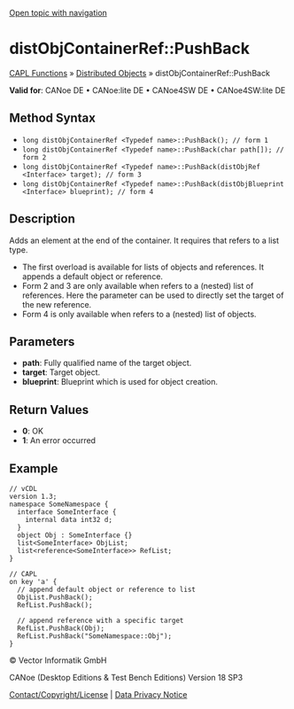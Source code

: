 [Open topic with navigation](../../../../../CANoeDEFamily.htm#Topics/CAPLFunctions/DistributedObjects/Methods/CAPLfunctiondistObjContainerRefPushBack.md)

# distObjContainerRef::PushBack

[CAPL Functions](../../CAPLfunctions.md) » [Distributed Objects](../CAPLfunctionsDOOverview.md) » distObjContainerRef::PushBack

**Valid for**: CANoe DE • CANoe:lite DE • CANoe4SW DE • CANoe4SW:lite DE

## Method Syntax

- `long distObjContainerRef <Typedef name>::PushBack(); // form 1`
- `long distObjContainerRef <Typedef name>::PushBack(char path[]); // form 2`
- `long distObjContainerRef <Typedef name>::PushBack(distObjRef <Interface> target); // form 3`
- `long distObjContainerRef <Typedef name>::PushBack(distObjBlueprint <Interface> blueprint); // form 4`

## Description

Adds an element at the end of the container. It requires that **<Typedef name>** refers to a list type.

- The first overload is available for lists of objects and references. It appends a default object or reference.
- Form 2 and 3 are only available when **<Typedef name>** refers to a (nested) list of references. Here the parameter can be used to directly set the target of the new reference.
- Form 4 is only available when **<Typedef name>** refers to a (nested) list of objects.

## Parameters

- **path**: Fully qualified name of the target object.
- **target**: Target object.
- **blueprint**: Blueprint which is used for object creation.

## Return Values

- **0**: OK
- **1**: An error occurred

## Example

```plaintext
// vCDL
version 1.3;
namespace SomeNamespace {
  interface SomeInterface {
    internal data int32 d;
  }
  object Obj : SomeInterface {}
  list<SomeInterface> ObjList;
  list<reference<SomeInterface>> RefList;
}

// CAPL
on key 'a' {
  // append default object or reference to list
  ObjList.PushBack();
  RefList.PushBack();

  // append reference with a specific target
  RefList.PushBack(Obj);
  RefList.PushBack("SomeNamespace::Obj");
}
```

© Vector Informatik GmbH

CANoe (Desktop Editions & Test Bench Editions) Version 18 SP3

[Contact/Copyright/License](../../../Shared/ContactCopyrightLicense.md) | [Data Privacy Notice](https://www.vector.com/int/en/company/get-info/privacy-policy/)